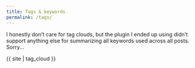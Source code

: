 ```yaml
---
title: Tags & keywords
permalink: /tags/
---
```


I honestly don’t care for tag clouds, but the plugin I ended up using didn’t support anything else for summarizing all keywords used across all posts. Sorry…

<p class="tag-cloud">
  {{ site | tag_cloud }}
</p>
